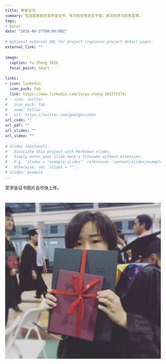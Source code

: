 ```yaml
---
title: 荣誉证书
summary: 包含国家励志奖学金证书，多次校优秀学生干部，多次校学习优秀奖等。
tags:
- honor
date: "2016-06-27T00:00:00Z"

# Optional external URL for project (replaces project detail page).
external_link: ""

image:
  caption: Yu Zhong 2016
  focal_point: Smart

links:
- icon: linkedin
  icon_pack: fab
  link: https://www.linkedin.com/in/yu-zhong-163775178/
# - icon: twitter
#   icon_pack: fab
#   name: Follow
#   url: https://twitter.com/georgecushen
url_code: ""
url_pdf: ""
url_slides: ""
url_video: ""

# Slides (optional).
#   Associate this project with Markdown slides.
#   Simply enter your slide deck's filename without extension.
#   E.g. `slides = "example-slides"` references `content/slides/example-slides.md`.
#   Otherwise, set `slides = ""`.
# slides: example
---
```


奖学金证书图片会尽快上传。

# ![jpg](./Yu2016.jpg)

